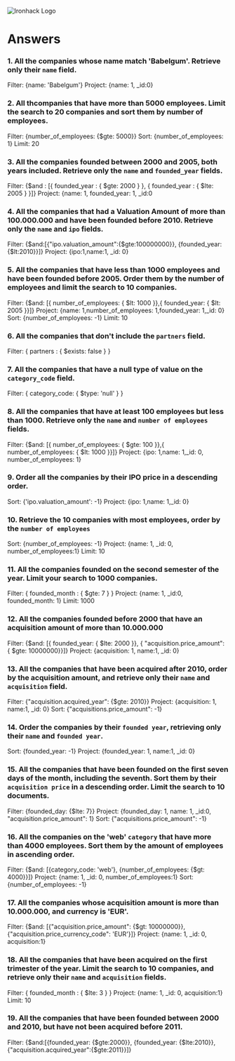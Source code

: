 ![Ironhack Logo](https://i.imgur.com/1QgrNNw.png)

# Answers

### 1. All the companies whose name match 'Babelgum'. Retrieve only their `name` field.


Filter: {name: 'Babelgum'}
Project: {name: 1, _id:0}

### 2. All thcompanies that have more than 5000 employees. Limit the search to 20 companies and sort them by **number of employees**.


Filter: {number_of_employees: {$gte: 5000}}
Sort: {number_of_employees: 1} <!-- De más a menos -->
Limit: 20

### 3. All the companies founded between 2000 and 2005, both years included. Retrieve only the `name` and `founded_year` fields.


Filter: {$and : [{ founded_year : { $gte: 2000 } }, { founded_year : { $lte: 2005 } }]}
Project: {name: 1, founded_year: 1, _id:0

### 4. All the companies that had a Valuation Amount of more than 100.000.000 and have been founded before 2010. Retrieve only the `name` and `ipo` fields.


Filter: {$and:[{"ipo.valuation_amount":{$gte:100000000}}, {founded_year:{$lt:2010}}]}
Project: {ipo:1,name:1, _id: 0}

### 5. All the companies that have less than 1000 employees and have been founded before 2005. Order them by the number of employees and limit the search to 10 companies.


Filter: {$and: [{ number_of_employees: { $lt: 1000 }},{ founded_year: { $lt: 2005 }}]}
Project: {name: 1,number_of_employees: 1,founded_year: 1,_id: 0}
Sort: {number_of_employees: -1}
Limit: 10

### 6. All the companies that don't include the `partners` field.


Filter:  { partners : { $exists: false } }

### 7. All the companies that have a null type of value on the `category_code` field.


Filter: { category_code: { $type: 'null' } }

### 8. All the companies that have at least 100 employees but less than 1000. Retrieve only the `name` and `number of employees` fields.


Filter: {$and: [{ number_of_employees: { $gte: 100 }},{ number_of_employees: { $lt: 1000 }}]}
Project: {ipo: 1,name: 1,_id: 0, number_of_employees: 1}

### 9. Order all the companies by their IPO price in a descending order.


Sort: {'ipo.valuation_amount': -1}
Project: {ipo: 1,name: 1,_id: 0}

### 10. Retrieve the 10 companies with most employees, order by the `number of employees`


Sort: {number_of_employees: -1}
Project: {name: 1, _id: 0, number_of_employees:1}
Limit: 10

### 11. All the companies founded on the second semester of the year. Limit your search to 1000 companies.


Filter: { founded_month : { $gte: 7 } }
Project: {name: 1, _id:0, founded_month: 1}
Limit: 1000

### 12. All the companies founded before 2000 that have an acquisition amount of more than 10.000.000


Filter: {$and: [{ founded_year: { $lte: 2000 }}, { "acquisition.price_amount": { $gte: 10000000}}]}
Project: {acquisition: 1, name:1, _id: 0}


### 13. All the companies that have been acquired after 2010, order by the acquisition amount, and retrieve only their `name` and `acquisition` field.


Filter: {"acquisition.acquired_year": {$gte: 2010}}
Project: {acquisition: 1, name:1, _id: 0}
Sort: {"acquisitions.price_amount": -1}

### 14. Order the companies by their `founded year`, retrieving only their `name` and `founded year`.


Sort: {founded_year: -1}
Project: {founded_year: 1, name:1, _id: 0}

### 15. All the companies that have been founded on the first seven days of the month, including the seventh. Sort them by their `acquisition price` in a descending order. Limit the search to 10 documents.


Filter: {founded_day: {$lte: 7}}
Project: {founded_day: 1, name: 1, _id:0, "acquisition.price_amount": 1}
Sort: {"acquisitions.price_amount": -1}

### 16. All the companies on the 'web' `category` that have more than 4000 employees. Sort them by the amount of employees in ascending order.


Filter: {$and: [{category_code: 'web'}, {number_of_employees: {$gt: 4000}}]}
Project: {name: 1, _id: 0, number_of_employees:1}
Sort: {number_of_employees: -1}


### 17. All the companies whose acquisition amount is more than 10.000.000, and currency is 'EUR'.


Filter: {$and: [{"acquisition.price_amount": {$gt: 10000000}}, {"acquisition.price_currency_code": 'EUR'}]}
Project: {name: 1, _id: 0, acquisition:1}

### 18. All the companies that have been acquired on the first trimester of the year. Limit the search to 10 companies, and retrieve only their `name` and `acquisition` fields.


Filter: { founded_month : { $lte: 3 } }
Project: {name: 1, _id: 0, acquisition:1}
Limit: 10

### 19. All the companies that have been founded between 2000 and 2010, but have not been acquired before 2011.
Filter:  {$and:[{founded_year: {$gte:2000}}, {founded_year: {$lte:2010}},{"acquisition.acquired_year":{$gte:2011}}]}

